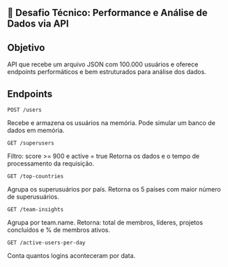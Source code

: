 📝 Desafio Técnico: Performance e Análise de Dados via API
-
## Objetivo
API que recebe um arquivo JSON com 100.000 usuários e oferece endpoints performáticos e bem estruturados para análise dos dados.


Endpoints 
---


``POST /users``


Recebe e armazena os usuários na memória. Pode simular um banco de dados em memória.


 ``GET /superusers``

Filtro: score >= 900 e active = true
Retorna os dados e o tempo de processamento da requisição.


``GET /top-countries``

Agrupa os superusuários por país.
Retorna os 5 países com maior número de superusuários.


``GET /team-insights``

Agrupa por team.name.
Retorna: total de membros, líderes, projetos concluídos e % de membros ativos.


``GET /active-users-per-day``

Conta quantos logins aconteceram por data.
